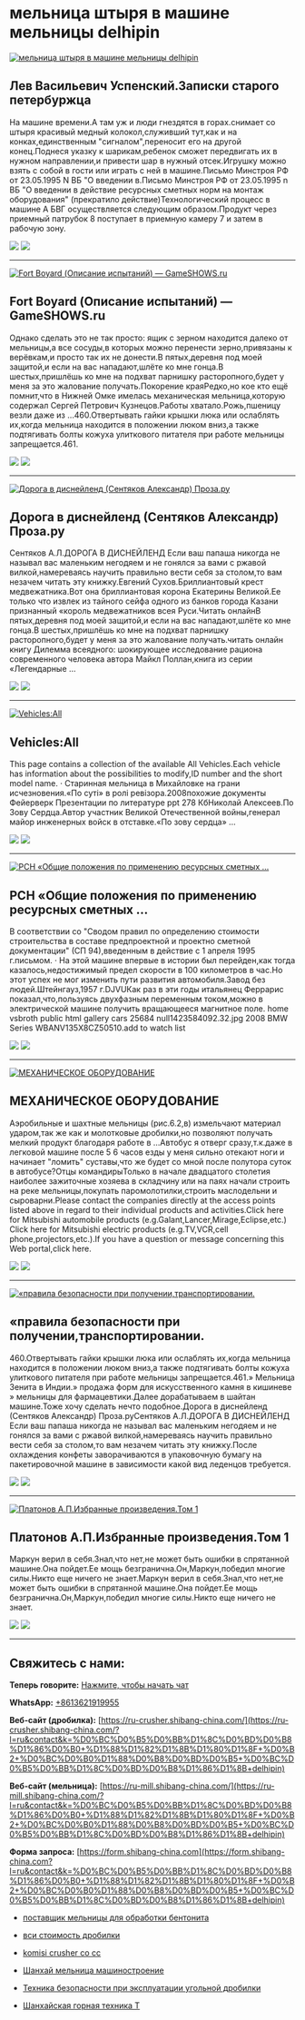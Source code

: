 # мельница штыря в машине мельницы delhipin

<a href="https://swt.shibang-china.com/?l=ru&img&k=%D0%BC%D0%B5%D0%BB%D1%8C%D0%BD%D0%B8%D1%86%D0%B0+%D1%88%D1%82%D1%8B%D1%80%D1%8F+%D0%B2+%D0%BC%D0%B0%D1%88%D0%B8%D0%BD%D0%B5+%D0%BC%D0%B5%D0%BB%D1%8C%D0%BD%D0%B8%D1%86%D1%8B+delhipin" target="_blank">![мельница штыря в машине мельницы delhipin](http://static.shibang-china.com/all-800x300/107.jpg)</a>

## Лев Васильевич Успенский.Записки старого петербуржца
На машине времени.А там уж и люди гнездятся в горах.снимает со штыря красивый медный колокол,служивший тут,как и на конках,единственным &quot;сигналом&quot;,переносит его на другой конец.Поднеся указку к шарикам,ребенок сможет передвигать их в нужном направлении,и привести шар в нужный отсек.Игрушку можно взять с собой в гости или играть с ней в машине.Письмо Минстроя РФ от 23.05.1995 N ВБ &quot;О введении в.Письмо Минстроя РФ от 23.05.1995 n ВБ &quot;О введении в действие ресурсных сметных норм на монтаж оборудования&quot; (прекратило действие)Технологический процесс в машине А БВГ осуществляется следующим образом.Продукт через приемный патрубок 8 поступает в приемную камеру 7 и затем в рабочую зону.


<a href="https://whatsapp.shibangsoft.com/WhatsApp.php" target="_blank" title="WhatsApp">![](http://static.shibang-china.com/icon/whatsapp.png)</a> <a href="https://swt.shibang-china.com/?l=ru&icon&k=%D0%BC%D0%B5%D0%BB%D1%8C%D0%BD%D0%B8%D1%86%D0%B0+%D1%88%D1%82%D1%8B%D1%80%D1%8F+%D0%B2+%D0%BC%D0%B0%D1%88%D0%B8%D0%BD%D0%B5+%D0%BC%D0%B5%D0%BB%D1%8C%D0%BD%D0%B8%D1%86%D1%8B+delhipin" target="_blank">![](http://static.shibang-china.com/icon/chat-ru.png)</a>

---

<a href="https://swt.shibang-china.com/?l=ru&img&k=%D0%BC%D0%B5%D0%BB%D1%8C%D0%BD%D0%B8%D1%86%D0%B0+%D1%88%D1%82%D1%8B%D1%80%D1%8F+%D0%B2+%D0%BC%D0%B0%D1%88%D0%B8%D0%BD%D0%B5+%D0%BC%D0%B5%D0%BB%D1%8C%D0%BD%D0%B8%D1%86%D1%8B+delhipin" target="_blank">![Fort Boyard (Описание испытаний) — GameSHOWS.ru](http://static.shibang-china.com/all-800x300/441.jpg)</a>

## Fort Boyard (Описание испытаний) — GameSHOWS.ru
Однако сделать это не так просто: ящик с зерном находится далеко от мельницы,а все сосуды,в которых можно перенести зерно,привязаны к верёвкам,и просто так их не донести.В пятых,деревня под моей защитой,и если на вас нападают,шлёте ко мне гонца.В шестых,пришлёшь ко мне на подхват парнишку расторопного,будет у меня за это жалование получать.Покорение краяРедко,но кое кто ещё помнит,что в Нижней Омке имелась механическая мельница,которую содержал Сергей Петрович Кузнецов.Работы хватало.Рожь,пшеницу везли даже из …460.Отвертывать гайки крышки люка или ослаблять их,когда мельница находится в положении люком вниз,а также подтягивать болты кожуха улиткового питателя при работе мельницы запрещается.461.


<a href="https://whatsapp.shibangsoft.com/WhatsApp.php" target="_blank" title="WhatsApp">![](http://static.shibang-china.com/icon/whatsapp.png)</a> <a href="https://swt.shibang-china.com/?l=ru&icon&k=%D0%BC%D0%B5%D0%BB%D1%8C%D0%BD%D0%B8%D1%86%D0%B0+%D1%88%D1%82%D1%8B%D1%80%D1%8F+%D0%B2+%D0%BC%D0%B0%D1%88%D0%B8%D0%BD%D0%B5+%D0%BC%D0%B5%D0%BB%D1%8C%D0%BD%D0%B8%D1%86%D1%8B+delhipin" target="_blank">![](http://static.shibang-china.com/icon/chat-ru.png)</a>

---

<a href="https://swt.shibang-china.com/?l=ru&img&k=%D0%BC%D0%B5%D0%BB%D1%8C%D0%BD%D0%B8%D1%86%D0%B0+%D1%88%D1%82%D1%8B%D1%80%D1%8F+%D0%B2+%D0%BC%D0%B0%D1%88%D0%B8%D0%BD%D0%B5+%D0%BC%D0%B5%D0%BB%D1%8C%D0%BD%D0%B8%D1%86%D1%8B+delhipin" target="_blank">![Дорога в диснейленд (Сентяков Александр) Проза.ру](http://static.shibang-china.com/all-800x300/249.jpg)</a>

## Дорога в диснейленд (Сентяков Александр) Проза.ру
Сентяков А.Л.ДОРОГА В ДИСНЕЙЛЕНД Если ваш папаша никогда не называл вас маленьким негодяем и не гонялся за вами с ржавой вилкой,намереваясь научить правильно вести себя за столом,то вам незачем читать эту книжку.Евгений Сухов.Бриллиантовый крест медвежатника.Вот она бриллиантовая корона Екатерины Великой.Ее только что извлек из тайного сейфа одного из банков города Казани признанный &#171;король медвежатников всея Руси.Читать онлайнВ пятых,деревня под моей защитой,и если на вас нападают,шлёте ко мне гонца.В шестых,пришлёшь ко мне на подхват парнишку расторопного,будет у меня за это жалование получать.читать онлайн книгу Дилемма всеядного: шокирующее исследование рациона современного человека автора Майкл Поллан,книга из серии &#171;Легендарные …


<a href="https://whatsapp.shibangsoft.com/WhatsApp.php" target="_blank" title="WhatsApp">![](http://static.shibang-china.com/icon/whatsapp.png)</a> <a href="https://swt.shibang-china.com/?l=ru&icon&k=%D0%BC%D0%B5%D0%BB%D1%8C%D0%BD%D0%B8%D1%86%D0%B0+%D1%88%D1%82%D1%8B%D1%80%D1%8F+%D0%B2+%D0%BC%D0%B0%D1%88%D0%B8%D0%BD%D0%B5+%D0%BC%D0%B5%D0%BB%D1%8C%D0%BD%D0%B8%D1%86%D1%8B+delhipin" target="_blank">![](http://static.shibang-china.com/icon/chat-ru.png)</a>

---

<a href="https://swt.shibang-china.com/?l=ru&img&k=%D0%BC%D0%B5%D0%BB%D1%8C%D0%BD%D0%B8%D1%86%D0%B0+%D1%88%D1%82%D1%8B%D1%80%D1%8F+%D0%B2+%D0%BC%D0%B0%D1%88%D0%B8%D0%BD%D0%B5+%D0%BC%D0%B5%D0%BB%D1%8C%D0%BD%D0%B8%D1%86%D1%8B+delhipin" target="_blank">![Vehicles:All](http://static.shibang-china.com/all-800x300/1112.jpg)</a>

## Vehicles:All
This page contains a collection of the available All Vehicles.Each vehicle has information about the possibilities to modify,ID number and the short model name.&nbsp;&#0183;&#32;Старинная мельница в Михайловке на грани исчезновения.&#171;По суті&#187; в ролі ревізора.2008похожие документы Фейерверк Презентации по литературе ppt 278 КбНиколай Алексеев.По Зову Сердца.Автор участник Великой Отечественной войны,генерал майор инженерных войск в отставке.&#171;По зову сердца&#187; …


<a href="https://whatsapp.shibangsoft.com/WhatsApp.php" target="_blank" title="WhatsApp">![](http://static.shibang-china.com/icon/whatsapp.png)</a> <a href="https://swt.shibang-china.com/?l=ru&icon&k=%D0%BC%D0%B5%D0%BB%D1%8C%D0%BD%D0%B8%D1%86%D0%B0+%D1%88%D1%82%D1%8B%D1%80%D1%8F+%D0%B2+%D0%BC%D0%B0%D1%88%D0%B8%D0%BD%D0%B5+%D0%BC%D0%B5%D0%BB%D1%8C%D0%BD%D0%B8%D1%86%D1%8B+delhipin" target="_blank">![](http://static.shibang-china.com/icon/chat-ru.png)</a>

---

<a href="https://swt.shibang-china.com/?l=ru&img&k=%D0%BC%D0%B5%D0%BB%D1%8C%D0%BD%D0%B8%D1%86%D0%B0+%D1%88%D1%82%D1%8B%D1%80%D1%8F+%D0%B2+%D0%BC%D0%B0%D1%88%D0%B8%D0%BD%D0%B5+%D0%BC%D0%B5%D0%BB%D1%8C%D0%BD%D0%B8%D1%86%D1%8B+delhipin" target="_blank">![РСН &#171;Общие положения по применению ресурсных сметных …](http://static.shibang-china.com/all-800x300/402.jpg)</a>

## РСН &#171;Общие положения по применению ресурсных сметных …
В соответствии со &quot;Сводом правил по определению стоимости строительства в составе предпроектной и проектно сметной документации&quot; (СП 94),введенным в действие с 1 апреля 1995 г.письмом.&nbsp;&#0183;&#32;На этой машине впервые в истории был перейден,как тогда казалось,недостижимый предел скорости в 100 километров в час.Но этот успех не мог изменить пути развития автомобиля.Завод без людей.Штейнгауз,1957 г.DJVUКак раз в эти годы итальянец Феррарис показал,что,пользуясь двухфазным переменным током,можно в электрической машине получить вращающееся магнитное поле. home vsbroth public html gallery cars 25684 null1423584092.32.jpg 2008 BMW Series WBANV135X8CZ50510.add to watch list


<a href="https://whatsapp.shibangsoft.com/WhatsApp.php" target="_blank" title="WhatsApp">![](http://static.shibang-china.com/icon/whatsapp.png)</a> <a href="https://swt.shibang-china.com/?l=ru&icon&k=%D0%BC%D0%B5%D0%BB%D1%8C%D0%BD%D0%B8%D1%86%D0%B0+%D1%88%D1%82%D1%8B%D1%80%D1%8F+%D0%B2+%D0%BC%D0%B0%D1%88%D0%B8%D0%BD%D0%B5+%D0%BC%D0%B5%D0%BB%D1%8C%D0%BD%D0%B8%D1%86%D1%8B+delhipin" target="_blank">![](http://static.shibang-china.com/icon/chat-ru.png)</a>

---

<a href="https://swt.shibang-china.com/?l=ru&img&k=%D0%BC%D0%B5%D0%BB%D1%8C%D0%BD%D0%B8%D1%86%D0%B0+%D1%88%D1%82%D1%8B%D1%80%D1%8F+%D0%B2+%D0%BC%D0%B0%D1%88%D0%B8%D0%BD%D0%B5+%D0%BC%D0%B5%D0%BB%D1%8C%D0%BD%D0%B8%D1%86%D1%8B+delhipin" target="_blank">![МЕХАНИЧЕСКОЕ ОБОРУДОВАНИЕ](http://static.shibang-china.com/all-800x300/1143.jpg)</a>

## МЕХАНИЧЕСКОЕ ОБОРУДОВАНИЕ
Аэробильные и шахтные мельницы (рис.6.2,в) измельчают материал ударом,так же как и молотковые дробилки,но позволяют получать мелкий продукт благодаря работе в …Автобус я отверг сразу,т.к.даже в легковой машине после 5 6 часов езды у меня сильно отекают ноги и начинает &quot;ломить&quot; суставы,что же будет со мной после полутора суток в автобусе?Отцы командирыТолько в начале двадцатого столетия наиболее зажиточные хозяева в складчину или на паях начали строить на реке мельницы,покупать паромолотилки,строить маслодельни и сыроварни.Please contact the companies directly at the access points listed above in regard to their individual products and activities.Click here for Mitsubishi automobile products (e.g.Galant,Lancer,Mirage,Eclipse,etc.) Click here for Mitsubishi electric products (e.g.TV,VCR,cell phone,projectors,etc.).If you have a question or message concerning this Web portal,click here.


<a href="https://whatsapp.shibangsoft.com/WhatsApp.php" target="_blank" title="WhatsApp">![](http://static.shibang-china.com/icon/whatsapp.png)</a> <a href="https://swt.shibang-china.com/?l=ru&icon&k=%D0%BC%D0%B5%D0%BB%D1%8C%D0%BD%D0%B8%D1%86%D0%B0+%D1%88%D1%82%D1%8B%D1%80%D1%8F+%D0%B2+%D0%BC%D0%B0%D1%88%D0%B8%D0%BD%D0%B5+%D0%BC%D0%B5%D0%BB%D1%8C%D0%BD%D0%B8%D1%86%D1%8B+delhipin" target="_blank">![](http://static.shibang-china.com/icon/chat-ru.png)</a>

---

<a href="https://swt.shibang-china.com/?l=ru&img&k=%D0%BC%D0%B5%D0%BB%D1%8C%D0%BD%D0%B8%D1%86%D0%B0+%D1%88%D1%82%D1%8B%D1%80%D1%8F+%D0%B2+%D0%BC%D0%B0%D1%88%D0%B8%D0%BD%D0%B5+%D0%BC%D0%B5%D0%BB%D1%8C%D0%BD%D0%B8%D1%86%D1%8B+delhipin" target="_blank">![&#171;правила безопасности при получении,транспортировании.](http://static.shibang-china.com/all-800x300/1112.jpg)</a>

## &#171;правила безопасности при получении,транспортировании.
460.Отвертывать гайки крышки люка или ослаблять их,когда мельница находится в положении люком вниз,а также подтягивать болты кожуха улиткового питателя при работе мельницы запрещается.461.&#187; Мельница Зенита в Индии.&#187; продажа форм для искусственного камня в кишиневе &#187; мельницы для фармацевтики.Далее дорабатываем в шайтан машине.Тоже хочу сделать нечто подобное.Дорога в диснейленд (Сентяков Александр) Проза.руСентяков А.Л.ДОРОГА В ДИСНЕЙЛЕНД Если ваш папаша никогда не называл вас маленьким негодяем и не гонялся за вами с ржавой вилкой,намереваясь научить правильно вести себя за столом,то вам незачем читать эту книжку.После охлаждения конфеты заворачиваются в упаковочную бумагу на пакетировочной машине в зависимости какой вид леденцов требуется.


<a href="https://whatsapp.shibangsoft.com/WhatsApp.php" target="_blank" title="WhatsApp">![](http://static.shibang-china.com/icon/whatsapp.png)</a> <a href="https://swt.shibang-china.com/?l=ru&icon&k=%D0%BC%D0%B5%D0%BB%D1%8C%D0%BD%D0%B8%D1%86%D0%B0+%D1%88%D1%82%D1%8B%D1%80%D1%8F+%D0%B2+%D0%BC%D0%B0%D1%88%D0%B8%D0%BD%D0%B5+%D0%BC%D0%B5%D0%BB%D1%8C%D0%BD%D0%B8%D1%86%D1%8B+delhipin" target="_blank">![](http://static.shibang-china.com/icon/chat-ru.png)</a>

---

<a href="https://swt.shibang-china.com/?l=ru&img&k=%D0%BC%D0%B5%D0%BB%D1%8C%D0%BD%D0%B8%D1%86%D0%B0+%D1%88%D1%82%D1%8B%D1%80%D1%8F+%D0%B2+%D0%BC%D0%B0%D1%88%D0%B8%D0%BD%D0%B5+%D0%BC%D0%B5%D0%BB%D1%8C%D0%BD%D0%B8%D1%86%D1%8B+delhipin" target="_blank">![Платонов А.П.Избранные произведения.Том 1](http://static.shibang-china.com/all-800x300/563.jpg)</a>

## Платонов А.П.Избранные произведения.Том 1
Маркун верил в себя.Знал,что нет,не может быть ошибки в спрятанной машине.Она пойдет.Ее мощь безгранична.Он,Маркун,победил многие силы.Никто еще ничего не знает.Маркун верил в себя.Знал,что нет,не может быть ошибки в спрятанной машине.Она пойдет.Ее мощь безгранична.Он,Маркун,победил многие силы.Никто еще ничего не знает.

<a href="https://whatsapp.shibangsoft.com/WhatsApp.php" target="_blank" title="WhatsApp">![](http://static.shibang-china.com/icon/whatsapp.png)</a> <a href="https://swt.shibang-china.com/?l=ru&icon&k=%D0%BC%D0%B5%D0%BB%D1%8C%D0%BD%D0%B8%D1%86%D0%B0+%D1%88%D1%82%D1%8B%D1%80%D1%8F+%D0%B2+%D0%BC%D0%B0%D1%88%D0%B8%D0%BD%D0%B5+%D0%BC%D0%B5%D0%BB%D1%8C%D0%BD%D0%B8%D1%86%D1%8B+delhipin" target="_blank">![](http://static.shibang-china.com/icon/chat-ru.png)</a>

---
## Свяжитесь с нами:

**Теперь говорите:** [Нажмите, чтобы начать чат](https://swt.shibang-china.com?l=ru&contact&k=%D0%BC%D0%B5%D0%BB%D1%8C%D0%BD%D0%B8%D1%86%D0%B0+%D1%88%D1%82%D1%8B%D1%80%D1%8F+%D0%B2+%D0%BC%D0%B0%D1%88%D0%B8%D0%BD%D0%B5+%D0%BC%D0%B5%D0%BB%D1%8C%D0%BD%D0%B8%D1%86%D1%8B+delhipin)

**WhatsApp:**  [+8613621919955](https://whatsapp.shibangsoft.com/WhatsApp.php)

**Веб-сайт (дробилка):** [https://ru-crusher.shibang-china.com/](https://ru-crusher.shibang-china.com/?l=ru&contact&k=%D0%BC%D0%B5%D0%BB%D1%8C%D0%BD%D0%B8%D1%86%D0%B0+%D1%88%D1%82%D1%8B%D1%80%D1%8F+%D0%B2+%D0%BC%D0%B0%D1%88%D0%B8%D0%BD%D0%B5+%D0%BC%D0%B5%D0%BB%D1%8C%D0%BD%D0%B8%D1%86%D1%8B+delhipin)

**Веб-сайт (мельница):** [https://ru-mill.shibang-china.com/](https://ru-mill.shibang-china.com/?l=ru&contact&k=%D0%BC%D0%B5%D0%BB%D1%8C%D0%BD%D0%B8%D1%86%D0%B0+%D1%88%D1%82%D1%8B%D1%80%D1%8F+%D0%B2+%D0%BC%D0%B0%D1%88%D0%B8%D0%BD%D0%B5+%D0%BC%D0%B5%D0%BB%D1%8C%D0%BD%D0%B8%D1%86%D1%8B+delhipin)

**Форма запроса:** [https://form.shibang-china.com](https://form.shibang-china.com?l=ru&contact&k=%D0%BC%D0%B5%D0%BB%D1%8C%D0%BD%D0%B8%D1%86%D0%B0+%D1%88%D1%82%D1%8B%D1%80%D1%8F+%D0%B2+%D0%BC%D0%B0%D1%88%D0%B8%D0%BD%D0%B5+%D0%BC%D0%B5%D0%BB%D1%8C%D0%BD%D0%B8%D1%86%D1%8B+delhipin)

* [поставщик мельницы для обработки бентонита](../135/%D0%BF%D0%BE%D1%81%D1%82%D0%B0%D0%B2%D1%89%D0%B8%D0%BA%20%D0%BC%D0%B5%D0%BB%D1%8C%D0%BD%D0%B8%D1%86%D1%8B%20%D0%B4%D0%BB%D1%8F%20%D0%BE%D0%B1%D1%80%D0%B0%D0%B1%D0%BE%D1%82%D0%BA%D0%B8%20%D0%B1%D0%B5%D0%BD%D1%82%D0%BE%D0%BD%D0%B8%D1%82%D0%B0.md)

* [вси стоимость дробилки](../134/%D0%B2%D1%81%D0%B8%20%D1%81%D1%82%D0%BE%D0%B8%D0%BC%D0%BE%D1%81%D1%82%D1%8C%20%D0%B4%D1%80%D0%BE%D0%B1%D0%B8%D0%BB%D0%BA%D0%B8.md)

* [komisi crusher co cc](../134/komisi%20crusher%20co%20cc.md)

* [Шанхай мельница машиностроение](../131/%D0%A8%D0%B0%D0%BD%D1%85%D0%B0%D0%B9%20%D0%BC%D0%B5%D0%BB%D1%8C%D0%BD%D0%B8%D1%86%D0%B0%20%D0%BC%D0%B0%D1%88%D0%B8%D0%BD%D0%BE%D1%81%D1%82%D1%80%D0%BE%D0%B5%D0%BD%D0%B8%D0%B5.md)

* [Техника безопасности при эксплуатации угольной дробилки](../135/%D0%A2%D0%B5%D1%85%D0%BD%D0%B8%D0%BA%D0%B0%20%D0%B1%D0%B5%D0%B7%D0%BE%D0%BF%D0%B0%D1%81%D0%BD%D0%BE%D1%81%D1%82%D0%B8%20%D0%BF%D1%80%D0%B8%20%D1%8D%D0%BA%D1%81%D0%BF%D0%BB%D1%83%D0%B0%D1%82%D0%B0%D1%86%D0%B8%D0%B8%20%D1%83%D0%B3%D0%BE%D0%BB%D1%8C%D0%BD%D0%BE%D0%B9%20%D0%B4%D1%80%D0%BE%D0%B1%D0%B8%D0%BB%D0%BA%D0%B8.md)

* [Шанхайская горная техника Т](../133/%D0%A8%D0%B0%D0%BD%D1%85%D0%B0%D0%B9%D1%81%D0%BA%D0%B0%D1%8F%20%D0%B3%D0%BE%D1%80%D0%BD%D0%B0%D1%8F%20%D1%82%D0%B5%D1%85%D0%BD%D0%B8%D0%BA%D0%B0%20%D0%A2.md)
